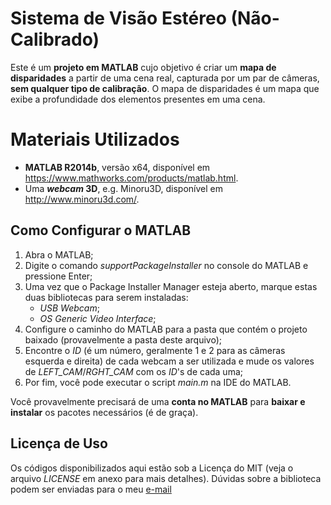 # Sistema de Visão Estéreo (Não-Calibrado)

Este é um **projeto em MATLAB** cujo objetivo é criar um **mapa de disparidades** a partir de uma cena real, capturada por um par de câmeras, **sem qualquer tipo de calibração**. O mapa de disparidades é um mapa que exibe a profundidade dos elementos presentes em uma cena. 

# Materiais Utilizados

- **MATLAB R2014b**, versão x64, disponível em https://www.mathworks.com/products/matlab.html.
- Uma **_webcam_ 3D**, e.g. Minoru3D, disponível em http://www.minoru3d.com/.

## Como Configurar o MATLAB

1) Abra o MATLAB;
2) Digite o comando _supportPackageInstaller_ no console do MATLAB e pressione Enter;
3) Uma vez que o Package Installer Manager esteja aberto, marque estas duas bibliotecas para serem instaladas:
	- _USB Webcam_;
	- _OS Generic Video Interface_;
4) Configure o caminho do MATLAB para a pasta que contém o projeto baixado (provavelmente a pasta deste arquivo);
5) Encontre o _ID_ (é um número, geralmente 1 e 2 para as câmeras esquerda e direita) de cada webcam a ser utilizada e mude os valores de _LEFT_CAM_/_RGHT_CAM_ com os _ID_'s de cada uma;
6) Por fim, você pode executar o script _main.m_ na IDE do MATLAB.

Você provavelmente precisará de uma **conta no MATLAB** para **baixar e instalar** os pacotes necessários (é de graça).

## Licença de Uso

Os códigos disponibilizados aqui estão sob a Licença do MIT (veja o arquivo _LICENSE_ em anexo para mais detalhes). Dúvidas sobre a biblioteca podem ser enviadas para o meu [e-mail](carloswdecarvalho@outlook.com)
